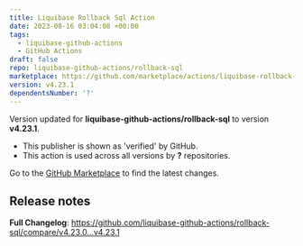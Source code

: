 ```yaml
---
title: Liquibase Rollback Sql Action
date: 2023-08-16 03:04:08 +00:00
tags:
  - liquibase-github-actions
  - GitHub Actions
draft: false
repo: liquibase-github-actions/rollback-sql
marketplace: https://github.com/marketplace/actions/liquibase-rollback-sql-action
version: v4.23.1
dependentsNumber: '?'
---
```



Version updated for **liquibase-github-actions/rollback-sql** to version **v4.23.1**.
- This publisher is shown as 'verified' by GitHub.
- This action is used across all versions by **?** repositories.

Go to the [GitHub Marketplace](https://github.com/marketplace/actions/liquibase-rollback-sql-action) to find the latest changes.

## Release notes

**Full Changelog**: https://github.com/liquibase-github-actions/rollback-sql/compare/v4.23.0...v4.23.1
